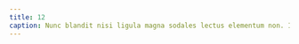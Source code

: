 ```yaml
---
title: 12
caption: Nunc blandit nisi ligula magna sodales lectus elementum non. Integer id venenatis velit.
---
```


